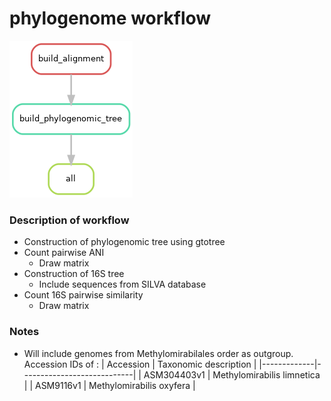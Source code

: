 # phylogenome workflow

![Overall workflow](src/graph_rulegraph.png)

### Description of workflow
- Construction of phylogenomic tree using gtotree
- Count pairwise ANI
	- Draw matrix
- Construction of 16S tree
	- Include sequences from SILVA database
- Count 16S pairwise similarity
	- Draw matrix

### Notes
- Will include genomes from Methylomirabilales order as outgroup. Accession IDs of :
	| Accession   | Taxonomic description      |
	|-------------|----------------------------|
	| ASM304403v1 | Methylomirabilis limnetica |
	| ASM9116v1   | Methylomirabilis oxyfera   |
